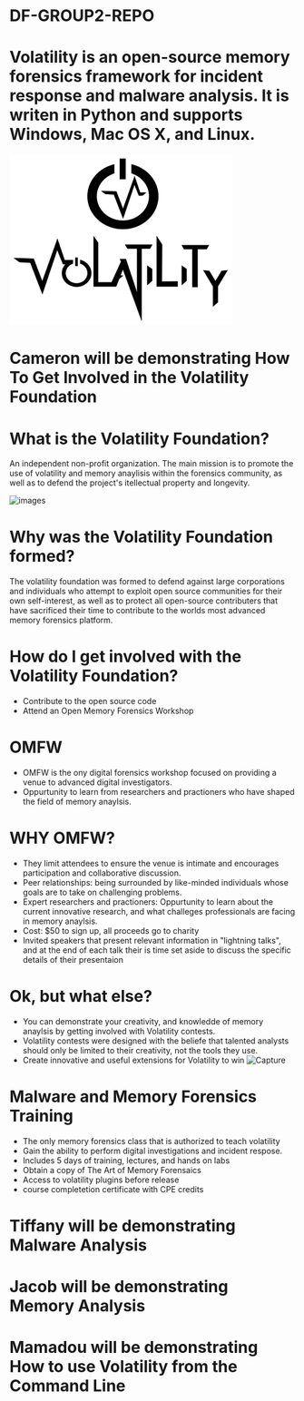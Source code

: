 # DF-GROUP2-REPO

# Volatility is an open-source memory forensics framework for incident response and malware analysis. It is writen in Python and supports Windows, Mac OS X, and Linux. #

![Volatility](volatility.png)

# Cameron will be demonstrating How To Get Involved in the Volatility Foundation #

# What is the Volatility Foundation? #

An independent non-profit organization. The main mission is to promote the use of volatility and memory anaylisis within the forensics community, as well as to defend the project's itellectual property and longevity.

![images](https://user-images.githubusercontent.com/46081774/140665251-dc614566-c0a6-4e1d-b44b-4956da386562.jpg)

# Why was the Volatility Foundation formed? # 

The volatility foundation was formed to defend against large corporations and individuals who attempt to exploit open source communities for their own self-interest, as well as to protect all open-source contributers that have sacrificed their time to contribute to the worlds most advanced memory forensics platform.

# How do I get involved with the Volatility Foundation? #

- Contribute to the open source code
- Attend an Open Memory Forensics Workshop

# OMFW 

- OMFW is the ony digital forensics workshop focused on providing a venue to advanced digital investigators.
- Oppurtunity to learn from researchers and practioners who have shaped the field of memory anaylsis.

# WHY OMFW? 

- They limit attendees to ensure the venue is intimate and encourages participation and collaborative discussion.
- Peer relationships: being surrounded by like-minded individuals whose goals are to take on challenging problems.
- Expert researchers and practioners: Oppurtunity to learn about the current innovative research, and what challeges professionals are facing in memory anaylsis.
- Cost: $50 to sign up, all proceeds go to charity
- Invited speakers that present relevant information in "lightning talks", and at the end of each talk their is time set aside to discuss the specific details of their presentaion

# Ok, but what else? #

- You can demonstrate your creativity, and knowledde of memory anaylsis by getting involved with Volatility contests.
- Volatility contests were designed with the beliefe that talented analysts should only be limited to their creativity, not the tools they use.
- Create innovative and useful extensions for Volatility to win
![Capture](https://user-images.githubusercontent.com/46081774/140662029-5630e540-cb6e-4552-ab41-c1d434f5389c.PNG)

# Malware and Memory Forensics Training #

- The only memory forensics class that is authorized to teach volatility
- Gain the ability to perform digital investigations and incident respose.
- Includes 5 days of training, lectures, and hands on labs
- Obtain a copy of The Art of Memory Forensaics
- Access to volatility plugins before release
- course completetion certificate with CPE credits


# Tiffany will be demonstrating Malware Analysis #

# Jacob will be demonstrating Memory Analysis #

# Mamadou will be demonstrating How to use Volatility from the Command Line #






